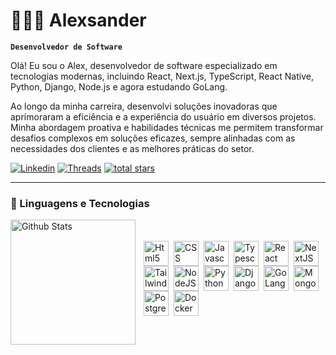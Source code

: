 # 👨🏾‍💻 Alexsander

**`Desenvolvedor de Software`**

Olá! Eu sou o Alex, desenvolvedor de software especializado em tecnologias modernas, incluindo React, Next.js, TypeScript, React Native, Python, Django, Node.js e agora estudando GoLang.

Ao longo da minha carreira, desenvolvi soluções inovadoras que aprimoraram a eficiência e a experiência do usuário em diversos projetos. Minha abordagem proativa e habilidades técnicas me permitem transformar desafios complexos em soluções eficazes, sempre alinhadas com as necessidades dos clientes e as melhores práticas do setor.

   <p align="left">
      <a href="https://www.linkedin.com/in/avt-elles/">
         <img alt="Linkedin" title="Follow me on linkedin" src="https://img.shields.io/badge/LinkedIn-0077B5?style=for-the-badge&logo=linkedin&logoColor=white"/></a> 
      <a href="https://www.threads.net/@oh_valente_">
         <img alt="Threads" title="Follow me on Threads" src="https://img.shields.io/badge/Threads-000000?style=for-the-badge&logo=Threads&logoColor=white"/></a>
      <a href="mailto:alevtelles@gmail.com" target="blank">
         <img alt="total stars" title="Total stars on GitHub" src="https://img.shields.io/badge/Gmail-D14836?style=for-the-badge&logo=gmail&logoColor=white"/></a>
   </p>

---

### 🚀 Linguagens e Tecnologias
<div style="flex flex-column">
   <img align="left" alt="Github Stats"  height="200px" style="padding-right: 10px" src="https://github-readme-stats.vercel.app/api/top-langs/?username=alevtelles&theme=radical&layout=compact&custom_title=Tecnologias&langs_count=9" />
</div>



<br/>
<br/>
<div style="flex flex-row justify-between align-items-center">

<img align="left" alt="Html5" title="Html5" width="40px" heigth="40px" style="padding-right: 5px" src="https://cdn.jsdelivr.net/gh/devicons/devicon@latest/icons/html5/html5-original.svg" />

<img  align="left" alt="CSS" title="CSS" width="40px" heigth="40px" style="padding-right: 5px" src="https://cdn.jsdelivr.net/gh/devicons/devicon@latest/icons/css3/css3-original.svg" />

<img  align="left" alt="Javascript" title="Javascript" width="40px" heigth="40px" style="padding-right: 5px"  src="https://cdn.jsdelivr.net/gh/devicons/devicon@latest/icons/javascript/javascript-original.svg" />

<img align="left" alt="Typescript" title="Typescript" width="40px" heigth="40px" style="padding-right: 5px" src="https://cdn.jsdelivr.net/gh/devicons/devicon@latest/icons/typescript/typescript-original.svg" />

<img align="left" alt="React" title="React" width="40px" heigth="40px" style="padding-right: 5px" src="https://cdn.jsdelivr.net/gh/devicons/devicon@latest/icons/react/react-original.svg" />

<img align="left" alt="NextJS" title="NextJS" width="40px" heigth="40px" style="padding-right: 5px" src="https://cdn.jsdelivr.net/gh/devicons/devicon@latest/icons/nextjs/nextjs-original.svg" />

<img align="left" alt="TailwindCSS" title="TailwindCSS" width="40px" heigth="40px" style="padding-right: 5px" src="https://cdn.jsdelivr.net/gh/devicons/devicon@latest/icons/tailwindcss/tailwindcss-original.svg" />
<br>
<img align="left" alt="NodeJS" title="NodeJS" width="40px" heigth="40px" style="padding-right: 5px" src="https://cdn.jsdelivr.net/gh/devicons/devicon@latest/icons/nodejs/nodejs-original.svg" />

<img align="left" alt="Python" title="Python" width="40px" heigth="40px" style="padding-right: 5px" src="https://cdn.jsdelivr.net/gh/devicons/devicon@latest/icons/python/python-original.svg" />

<img align="left" alt="Django" title="Django" width="40px" heigth="40px" style="padding-right: 5px" src="https://cdn.jsdelivr.net/gh/devicons/devicon@latest/icons/django/django-plain.svg" />

<img align="left" alt="GoLang" title="GoLang" width="40px" heigth="40px" style="padding-right: 5px" src="https://cdn.jsdelivr.net/gh/devicons/devicon@latest/icons/go/go-original.svg" />

<img align="left" alt="MongoDB" title="MongoDB" width="40px" heigth="40px" style="padding-right: v" src="https://cdn.jsdelivr.net/gh/devicons/devicon@latest/icons/mongodb/mongodb-original.svg" />

<img align="left" alt="PostgreSQL" title="PostgreSQL" width="40px" heigth="40px" style="padding-right: 5px" src="https://cdn.jsdelivr.net/gh/devicons/devicon@latest/icons/postgresql/postgresql-original.svg" />

<img  align="left" alt="Docker" title="Docker" width="40px" heigth="40px" style="padding-right: 5px" src="https://cdn.jsdelivr.net/gh/devicons/devicon@latest/icons/docker/docker-plain.svg" />


</div>

<br/>
<br/>


